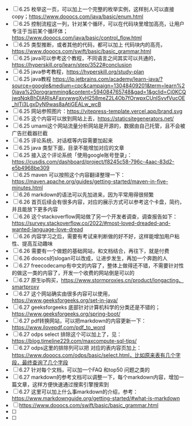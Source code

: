 - [ ] 6.25 枚举这一页，可以加上一个完整的枚举实例，这样别人可以直接copy；https://www.dooocs.com/java/basic/enum.html
- [ ] 6.25 控制流程这一列，针对某个循环，可以在代码块里增加高亮，让用户专注于当前某个循环体；https://www.dooocs.com/java/basic/control_flow.html
- [ ] 6.25 类型推断，或者其他的代码，都可以加上 代码块内的高亮，https://www.dooocs.com/swift/basic/basic_grammar.html
- [ ] 6.25 java可以参考这个教程，不同语言之间其实可以共通的，https://hyperskill.org/learn/step/3522#conclusion
- [ ] 6.25 java参考教程，https://hyperskill.org/study-plan
- [ ] 6.25 java教程 https://lp.jetbrains.com/academy/learn-java/?source=google&medium=cpc&campaign=13048409201&term=learn%20java%20programming&content=594084765748&gad=1&gclid=Cj0KCQjwqNqkBhDlARIsAFaxvwwgXvH258meZ2L4Ob7fOrwpxCUnISvvfVucOE_hITi3LgxDyN9was8aAtiGEALw_wcB
- [ ] 6.25 网站参照图片：https://vitepress-template.vercel.app/brand.svg
- [ ] 6.25 这个内容可以放到网站上去，https://staticsitegenerators.net/
- [ ] 6.25 umami这个网站流量分析网站是开源的，数据由自己托管，且不会被广告拦截器拦截
- [ ] 6.25 评论系统、对话框等内容需要加起来
- [ ] 6.25 java 类型下面，目录不能增加对应的文章
- [ ] 6.25 接入这个评论系统「使用google账号登录」：https://cusdis.com/dashboard/project/f8245c58-796c-4aac-83d2-e5b4968be309
- [ ] 6.25 maven 可以按照这个内容翻译整理一下：https://maven.apache.org/guides/getting-started/maven-in-five-minutes.html
- [ ] 6.26 markdown的语法可以先加进来，因为平常用得很频繁
- [ ] 6.26 首页后续会有很多内容，对应的展示方式可以参考这个卡盘，简约，并且能放下更多内容
- [ ] 6.26 这个stackoverflow网站做了另一个开发者调查，调查报告如下：https://survey.stackoverflow.co/2022/#most-loved-dreaded-and-wanted-language-love-dread
- [ ] 6.26 内容学习之后，需要有考试来判断做的好不好，这样能增加用户粘性、提高互动趣味
- [ ] 6.26 需要有一个做题的基础网站，和文档结合，再往下，就是付费
- [ ] 6.26 dooocs的slogan可以改成，让进步发生，再加一个奔跑的人
- [ ] 6.27 freecodecamp有中文的内容了，整体上做得还不错，不需要针对性的做这一类的内容了，开发一个收费的网站倒是可以的
- [ ] 6.27 原生ip购买，https://www.stormproxies.cn/product/longacting、smartproxy
- [ ] 6.27 这个网站确实由很多内容可以使用，https://www.geeksforgeeks.org/set-in-java/
- [ ] 6.27 geeksforgeeks 底部针对计算机科学的分类还是不错的；https://www.geeksforgeeks.org/spring-boot/
- [ ] 6.27 pdf转换网站，可以把markdown的内容更新一下：https://www.ilovepdf.com/pdf_to_word
- [ ] 6.27 odps select 排除这个可以加上了，见：https://blog.timeline229.com/maxcompute-sql-tips/
- [ ] 6.27 odps这里的排除列可以把 对应的表内容页加上：https://www.dooocs.com/odps/basic/select.html，比如原来表有几个字段，最终查询了几个字段
- [ ] 6.27 针对每个文档，可以加一个FAQ 和top50 问题之类的
- [ ] 6.27 markdown的参考文档可以调整一下，每个markdown内容，增加一篇文章，这样方便快速通过搜索引擎搜索到
- [ ] 6.27 这里可以加上什么事markdown的介绍，参考：https://www.markdownguide.org/getting-started/#what-is-markdown
- [ ] https://www.dooocs.com/swift/basic/basic_grammar.html
- [ ] 
- [ ] 
